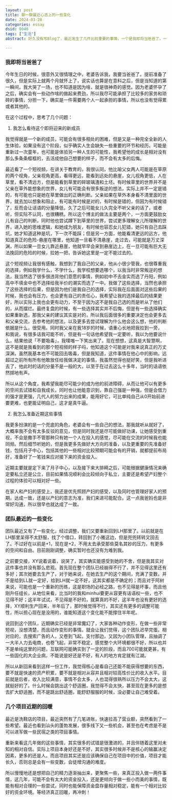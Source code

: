 ```yaml
---
layout: post
title: 聊一聊最近心态上的一些变化
date: 2024-03-28
categories: essay
dsid: 0040
tags: ["生活"]
abstract: 好久没有写Blog了，最近发生了几件比较重要的事情，一个是我即将当爸爸了，一个是团队又发生了一些变化，一个是几个项目似乎逐渐又有了回暖的迹象，写一下最近思考的一些事情；

---
```


### 我即将当爸爸了

今年生日的时候，很意外又很情理之中，老婆告诉我，我要当爸爸了。提前准备了很久，但是实际上就两个月就怀上了，说实话也算是在意料之后，但是当知道的第一瞬间，我大哭了一场，也不知道是因为啥，就是很神奇的感觉。因为老婆怀孕了之后，确实会有一些动作啥的做起来费劲，所以我尽可能承担了比较多的家务和琐碎的事情，分担一下，确实是一件需要两个人一起承担的事情，所以也没有觉得累或者其他的。

在这个过程中，思考了几个问题：

1. 我怎么看待这个即将迎来的新成员

我觉得就是一个新的成员，可能会有很多相处的困难，但是又是一种完全全新的人生体验，如果没有这个阶段，似乎确实人生会缺失一些重要的环节和经历。可能是重新过一次童年，也可能是体验另一种人生的可能性，我希望他的成长是相对没有那么多条条框框的，去活成他自己想要的样子，而不会有太多的后悔。

最近看了一个短视频，在讲关于教育的，我很认同，他比喻父女两人可能是在草原的两个视角，父亲视角更高，看得更远，能看到远处的悬崖，女儿视角更低，人在草里，看不清远方，但是能看到草里的碎玻璃渣和土坯。有时候草里的世界并不是父亲在草外能想象的世界，女儿有可能会有很多叛逆的想法，实际上并不一定是错的，有可能也只是她在草里做出的正确判断。父亲如果在草外本身看不清里面的世界，就去加以想象和阻止，有可能有时候是对的，有时候是错的，但因为有时候错了，反而会让话语的分量降低，久了之后可能女儿久完全不听父亲的话了，或者听，但实际不认同，也很糟糕。所以这个博主的做法主要是两个，一方面更鼓励女儿有自己的判断，同时他也尝试蹲下到草里的世界，尝试更多理解女儿所理解的世界，进入她的思维逻辑，和她成为朋友，有时候也容忍女儿犯错，她只有自己去踩坑，她才知道这种是坑，下一次不能踩；但是另一方面，他能看清更远的远方，他知道真正的危险-悬崖在哪里，他知道一旦看不清悬崖，走过去，可能就是万丈深渊，所以如果一旦女儿靠近悬崖，他就早早会来到悬崖边上，在一旦可能有巨大无法挽回的危险的时候，拉她一把，告诉她这里是一定不能过去的。

这个短视频让我很有感触，我想到了我自己的父亲，他从小很少管我，也很尊重我的选择，例如我学什么，不学什么，我学校想要选哪个，以我当时非常叛逆的想法，我当然选了很多很违背他们意愿的事情，例如初中不去金实而选了丹阳，例如高中不填金中也不选择给我半价的潮实而选了一中。我做了这些选择，当然也承担了这些选择的后果，但是因为他们是我自己的选择，实际我在后面面对这些后果的时候，我也会有压力，也会更有自己的责任心，我希望让我的选择最后的结果更好，所以实际上我也会更有动力，不至于因为这不是我自己选的而是听从了他们的，从而摆烂。最终复盘的时候，有一些选择其实并不后悔，但是有一些选择确实如果重新选，那我父亲的建议其实是对的，所以我后面很多的重要决定也会更多去和父亲交流，去参考他的想法，以及更多去尝试理解为什么他会这么想，他的判断依据是什么，很受用。同时我父亲在我18岁的时候，语重心长地把我拉到一旁，和我说，有很多话我可能不听，但是有一句话他希望我一定要听，我以为他要说什么，结果他说「不要吸毒」，我噗嗤一下笑出来了。现在想想，这真是大智慧啊，这不是就是我看到的那个短视频的样子吗，他知道这个可能是对我来说真正的万丈深渊，虽然我基本也不可能回去吸毒，但是我知道，这件事情在他心中的影响，远超过之前所有所有他敢放任给我做决定的事情，我虽然觉得也挺好笑，但是我听进去了，他此时的话的分量不是一般的大，以至于在过去这么十多年，当时的话语依然掷地有声。

所以从这个角度，我希望我能尽可能少的成为他的前进障碍，从而让他可以有更多的空间去试错和自我成长，同时也让他能意识到，靠自己强是一种强，但是会借力的强才是更强，几代人的努力出来的成果，能用好它，可比单纯自己从0开始前进要更难，也更能证明自己，这才是真牛逼。

2. 我怎么准备近期这些事情

我更多扮演的是一个兜底的角色，老婆会有一些自己的想法，那我就听从就好了，大概率我不会有太多反驳的意见，但是同时我还是尽可能做好功课，让她感受到重视，不会是撒手不管那种只有她一个人在投入的感觉，尽可能在交流的时候我也能同频。然后细节听她的，但是我更多先做好大方向的准备，以及更重要的先准备好钱，包括月子中心，包括其他的一些相对比较预期可能会有的开销，就都提前布局好，准备好了一笔钱来应对接下来的资金投入。

近期主要就是定下来了月子中心，以及接下来大排畸之后，可能根据健康情况来确定要私立还是公立，目前如果情况顺利会比较倾向于私立，主要还是希望产妇整个过程的体验可以相对好一些。

在家人和产妇的感受上，我还是优先照顾产妇的感受，以及同时也管理好家人的预期，达成一致，还是以产妇的意志为准，我们来进可能配合。这一点我爸妈也是非常好沟通，所以很早也就达成了一致。

### 团队最近的一些变化

团队最近又有了一些变化，经过调整，我们又要重新回到LH那里了。以前就是在LH那里呆得不太舒服，找了个借口，转回到了小雅这边，但是兜兜转转又回去了。不过好在以前是+1，现在是+2，不用太去承受那些莫名其妙的压力，有更多的空间和自由。目前刚刚调整，确实暂时也还没有为难到我。

之前要交接，XY说着说着，说哭了，其实确实能感受到她的不舍，但是我其实对这件事也并没有那么悲观。首先现在整个团队已经崩得不行了，并不见得这里还有多好；其次她要去生产了，对于她来说，在她去生产的这个期间，充满了变数，并不是给到LL就一定好，给到LH就一定不好，这其实都是不确定的；而且对于阿树来说，可能也是一个重新的历练，这是职场的必经之路，也不见得是坏事，而且他刚升任组长，从地位来看，比当时的我和minhui要更从容更有话语权一些，也不见得不好；这半年试试，不见得是不好的，就算真的不好，这半年也没有更好的选择，XY顺利生产回来，半年后了，那时候觉得不行，其实还有更多的调整可能性，所以担心现在是没用的，谁能知道这个变化能不能撑住半年呢。

说回到这个团队，近期确实已经是非常魔幻了，大家各种动作变形，在做一些非常短视，没想清楚，而且动作变形的事情。就会让我们觉得，这个团队迟早完蛋。相对应的，去搜索广告的人，又卷到飞起，支付那边，又因为小团队管理，且抽调了一大半人力去电商，也卷飞起，非常不稳定，感觉整个大环境都很不好，所以也并不是单纯这里的问题，互联网可能确实到了一定的阶段，而且700可能就更甚，有一些固化的大企业病，不能说是好还是不好，有人的地方肯定就有江湖。

所以从新回来看到这样一份工作，我觉得核心是看自己还能不能获得想要的东西，要不就是快速的资产积累，要不就是相对从容并且相对较高性价比的收入水平。目前就是后者，收入比较满意，事情不会太多，人也混得很熟所以压力不会太大，这就挺好的了。什么时候会跳出这个舒适圈，我觉得不会太快，甚至现在更多的是想去扩大舒适圈，而不是跳出舒适圈，能舒舒服服的时候，没必要让自己难受着。

### 几个项目近期的回暖

最近是洗鞋店的项目，最近突然有了几笔进账，快速拉高了营业额，突然看到了一些希望。最近也看到汕头的蓬勃发展，很多线下又一些机会，甚至也在考虑是不是可以进军做一些民宿之类的项目事情。

重新来看这几年做的这些事情，其实很多的试错是很激进的，并且伴随着这里对未知的相对自信。实际上项目本身好还是不好，其实很多时候并不是核心的输赢决定因素，更多的还是人。而且项目其实还是应该确保自己在项目中的价值，项目才能长久，否则总是会有一些变数，会徒增沟通的难度。

所以慢慢地还是想把自己的精力逐渐抽出来，更聚焦一些，来真正投入做一两件事情，这几年，可能不会有太大的资金投入，还是更倾向于做一些小而美的事情，既能有相对合理的一些尝试，同时也能保障资金盘存量相对稳定，能有一个相对比较好的资金环境。等经济真正回暖，再冲刺！
